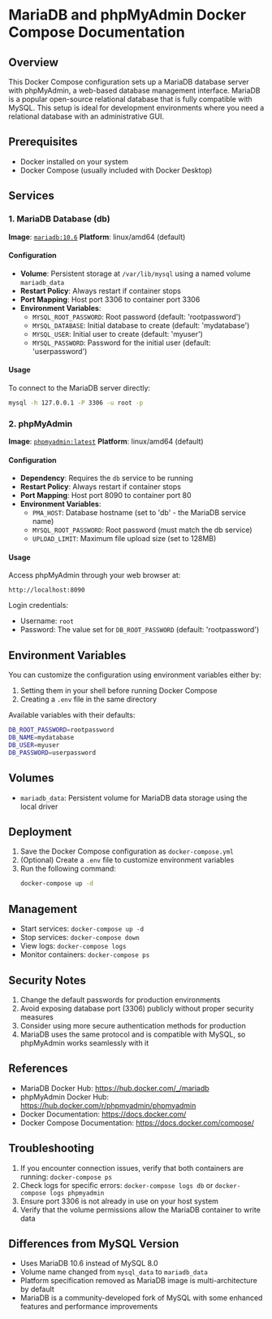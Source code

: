 # MariaDB and phpMyAdmin Docker Compose Documentation

## Overview

This Docker Compose configuration sets up a MariaDB database server with phpMyAdmin, a web-based database management interface. MariaDB is a popular open-source relational database that is fully compatible with MySQL. This setup is ideal for development environments where you need a relational database with an administrative GUI.

## Prerequisites

- Docker installed on your system
- Docker Compose (usually included with Docker Desktop)

## Services

### 1. MariaDB Database (db)

**Image**: [`mariadb:10.6`](https://hub.docker.com/_/mariadb)
**Platform**: linux/amd64 (default)

#### Configuration

- **Volume**: Persistent storage at `/var/lib/mysql` using a named volume `mariadb_data`
- **Restart Policy**: Always restart if container stops
- **Port Mapping**: Host port 3306 to container port 3306
- **Environment Variables**:
  - `MYSQL_ROOT_PASSWORD`: Root password (default: 'rootpassword')
  - `MYSQL_DATABASE`: Initial database to create (default: 'mydatabase')
  - `MYSQL_USER`: Initial user to create (default: 'myuser')
  - `MYSQL_PASSWORD`: Password for the initial user (default: 'userpassword')

#### Usage

To connect to the MariaDB server directly:

```bash
mysql -h 127.0.0.1 -P 3306 -u root -p
```

### 2. phpMyAdmin

**Image**: [`phpmyadmin:latest`](https://hub.docker.com/r/phpmyadmin/phpmyadmin)
**Platform**: linux/amd64 (default)

#### Configuration

- **Dependency**: Requires the `db` service to be running
- **Restart Policy**: Always restart if container stops
- **Port Mapping**: Host port 8090 to container port 80
- **Environment Variables**:
  - `PMA_HOST`: Database hostname (set to 'db' - the MariaDB service name)
  - `MYSQL_ROOT_PASSWORD`: Root password (must match the db service)
  - `UPLOAD_LIMIT`: Maximum file upload size (set to 128MB)

#### Usage

Access phpMyAdmin through your web browser at:

```
http://localhost:8090
```

Login credentials:

- Username: `root`
- Password: The value set for `DB_ROOT_PASSWORD` (default: 'rootpassword')

## Environment Variables

You can customize the configuration using environment variables either by:

1. Setting them in your shell before running Docker Compose
2. Creating a `.env` file in the same directory

Available variables with their defaults:

```bash
DB_ROOT_PASSWORD=rootpassword
DB_NAME=mydatabase
DB_USER=myuser
DB_PASSWORD=userpassword
```

## Volumes

- `mariadb_data`: Persistent volume for MariaDB data storage using the local driver

## Deployment

1. Save the Docker Compose configuration as `docker-compose.yml`
2. (Optional) Create a `.env` file to customize environment variables
3. Run the following command:
   ```bash
   docker-compose up -d
   ```

## Management

- Start services: `docker-compose up -d`
- Stop services: `docker-compose down`
- View logs: `docker-compose logs`
- Monitor containers: `docker-compose ps`

## Security Notes

1. Change the default passwords for production environments
2. Avoid exposing database port (3306) publicly without proper security measures
3. Consider using more secure authentication methods for production
4. MariaDB uses the same protocol and is compatible with MySQL, so phpMyAdmin works seamlessly with it

## References

- MariaDB Docker Hub: https://hub.docker.com/_/mariadb
- phpMyAdmin Docker Hub: https://hub.docker.com/r/phpmyadmin/phpmyadmin
- Docker Documentation: https://docs.docker.com/
- Docker Compose Documentation: https://docs.docker.com/compose/

## Troubleshooting

1. If you encounter connection issues, verify that both containers are running: `docker-compose ps`
2. Check logs for specific errors: `docker-compose logs db` or `docker-compose logs phpmyadmin`
3. Ensure port 3306 is not already in use on your host system
4. Verify that the volume permissions allow the MariaDB container to write data

## Differences from MySQL Version

- Uses MariaDB 10.6 instead of MySQL 8.0
- Volume name changed from `mysql_data` to `mariadb_data`
- Platform specification removed as MariaDB image is multi-architecture by default
- MariaDB is a community-developed fork of MySQL with some enhanced features and performance improvements

